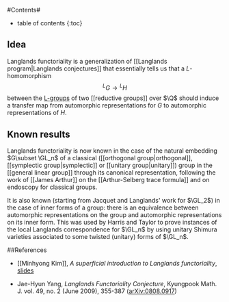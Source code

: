 
#Contents#
* table of contents
{:toc}

## Idea

Langlands functoriality is a generalization of [[Langlands program|Langlands conjectures]] that essentially tells us that a $L$-homomorphism
$${}^L G\to {}^L H$$
between the [L-groups](http://en.wikipedia.org/wiki/Langlands_dual) of two [[reductive groups]] over $\Q$ should induce a transfer map from automorphic representations for $G$ to automorphic representations of $H$.

## Known results

Langlands functoriality is now known in the case of the natural embedding $G\subset \GL_n$ of a classical ([[orthogonal group|orthogonal]], [[symplectic group|symplectic]] or [[unitary group|unitary]]) group in the [[general linear group]] through its canonical representation, following the work of [[James Arthur]] on the [[Arthur-Selberg trace formula]] and on endoscopy for classical groups.

It is also known (starting from Jacquet and Langlands' work for $\GL_2$) in the case of inner forms of a group: there is an equivalence between automorphic representations on the group and automorphic representations on its inner form. This was used by Harris and Taylor to prove instances of the local Langlands correspondence for $\GL_n$ by using unitary Shimura varieties associated to some twisted (unitary) forms of $\GL_n$.

##References

* [[Minhyong Kim]], _A superficial introduction to Langlands functoriality_, [slides](http://people.maths.ox.ac.uk/kimm/lectures/functoriality.pdf)

* Jae-Hyun Yang, _Langlands Functoriality Conjecture_, Kyungpook Math. J. vol. 49, no. 2 (June 2009), 355-387 ([arXiv:0808.0917](https://arxiv.org/abs/0808.0917))

